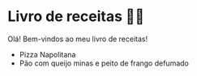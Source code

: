 # Livro de receitas :man_cook:

Olá! Bem-vindos ao meu livro de receitas!

- Pizza Napolitana
- Pão com queijo minas e peito de frango defumado
